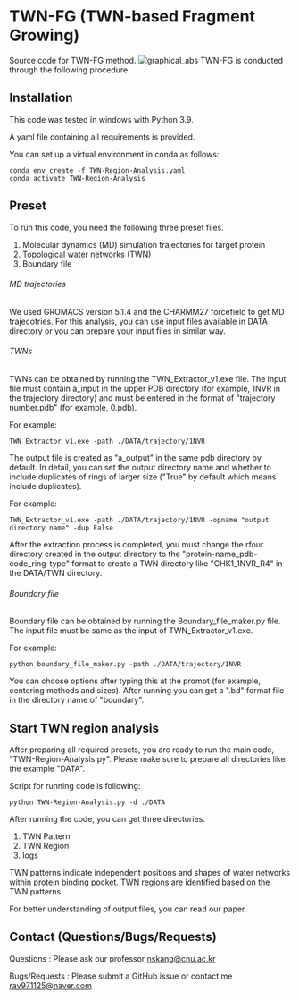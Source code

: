 # TWN-FG (TWN-based Fragment Growing)
Source code for TWN-FG method.
![graphical_abs](https://github.com/user-attachments/assets/de6784d7-d8f6-4b6b-9c51-62c38db82a9d)
TWN-FG is conducted through the following procedure.
## Installation
This code was tested in windows with Python 3.9.

A yaml file containing all requirements is provided.

You can set up a virtual environment in conda as follows:

    conda env create -f TWN-Region-Analysis.yaml
    conda activate TWN-Region-Analysis

## Preset
To run this code, you need the following three preset files.
1. Molecular dynamics (MD) simulation trajectories for target protein
2. Topological water networks (TWN)
3. Boundary file

###### MD trajectories
We used GROMACS version 5.1.4 and the CHARMM27 forcefield to get MD trajecotries. For this analysis, you can use input files available in DATA directory or you can prepare your input files in similar way.

###### TWNs
TWNs can be obtained by running the TWN_Extractor_v1.exe file.
The input file must contain a_input in the upper PDB directory (for example, 1NVR in the trajectory directory) and must be entered in the format of "trajectory number.pdb" (for example, 0.pdb).

For example:

    TWN_Extractor_v1.exe -path ./DATA/trajectory/1NVR

The output file is created as "a_output" in the same pdb directory by default. In detail, you can set the output directory name and whether to include duplicates of rings of larger size ("True" by default which means include duplicates).

For example:

    TWN_Extractor_v1.exe -path ./DATA/trajectory/1NVR -opname "output directory name" -dup False
    
After the extraction process is completed, you must change the rfour directory created in the output directory to the "protein-name_pdb-code_ring-type" format to create a TWN directory like "CHK1_1NVR_R4" in the DATA/TWN directory.
###### Boundary file
Boundary file can be obtained by running the Boundary_file_maker.py file.
The input file must be same as the input of TWN_Extractor_v1.exe.

For example:

    python boundary_file_maker.py -path ./DATA/trajectory/1NVR

You can choose options after typing this at the prompt (for example, centering methods and sizes). After running you can get a ".bd" format file in the directory name of "boundary".

## Start TWN region analysis
After preparing all required presets, you are ready to run the main code, "TWN-Region-Analysis.py". Please make sure to prepare all directories like the example "DATA".

Script for running code is following:

    python TWN-Region-Analysis.py -d ./DATA

After running the code, you can get three directories.
1. TWN Pattern
2. TWN Region
3. logs

TWN patterns indicate independent positions and shapes of water networks within protein binding pocket. TWN regions are identified based on the TWN patterns.

For better understanding of output files, you can read our paper.

## Contact (Questions/Bugs/Requests)
Questions : Please ask our professor <nskang@cnu.ac.kr>

Bugs/Requests : Please submit a GitHub issue or contact me <ray971125@naver.com>
